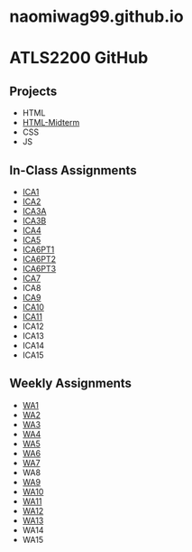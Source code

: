 # naomiwag99.github.io


# ATLS2200 GitHub


## Projects 

* HTML
* [HTML-Midterm](https://naomiwag99.github.io/html-midterm/page5.html)
* CSS 
* JS

## In-Class Assignments 

* [ICA1](https://naomiwag99.github.io/)
* [ICA2](/ICA2-complete.pdf)
* [ICA3A](/ica/ica3a.html)
* [ICA3B](/ica/ica3b.html)
* [ICA4](/ica/ica4.html)
* [ICA5](/ica/ica5.html)
* [ICA6PT1](/ica/ica6/ica6-part1.html)
* [ICA6PT2](ica/ica6/ica6-part2.html)
* [ICA6PT3](ica/ica6/ica6-part3.html)
* [ICA7](/ica/ica7.html)
* ICA8
* [ICA9](/ica/ica9.html)
* [ICA10](/ica/ica10.html)
* [ICA11](/ica/ica11.html)
* ICA12
* ICA13
* ICA14
* ICA15

## Weekly Assignments 

* [WA1](https://naomiwag99.github.io/wa/wa1.html)
* [WA2](https://naomiwag99.github.io/wa/wa2.html)
* [WA3](https://naomiwag99.github.io/wa/wa3.html)
* [WA4](https://naomiwag99.github.io/wa/wa4.html)
* [WA5](https://naomiwag99.github.io/wa/wa5.html)
* [WA6](https://naomiwag99.github.io/wa/wa6.html)
* [WA7](https://naomiwag99.github.io/wa/wa7.html)
* WA8
* [WA9](https://naomiwag99.github.io/SillyStory/wa9.html)
* [WA10](https://naomiwag99.github.io/wa/wa10.html)
* [WA11](https://naomiwag99.github.io/wa/wa11.html)
* [WA12](https://naomiwag99.github.io/wa/wa12.html)
* [WA13](https://naomiwag99.github.io/wa/wa13.html)
* WA14
* WA15

